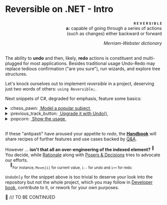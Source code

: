 # Reversible on .NET - Intro

<p dir="rtl";><span style="font-variant:small-caps;"><b>r&nbsp;e v e r s i b l e&nbsp;&nbsp;&nbsp;</b></span><br><b>a:</b>&nbsp;capable of going through a series of actions<br/>such as changes) either backward or forward)</p>
<p dir="rtl";><i>Merriam-Webster dictionary</i></p>

&nbsp;\
The ability to __undo__ and then, likely, __redo__ actions is constituent and multi-plugged for most applications. Besides traditional usage Undo-Redo may replace tedious confirmation ("are you sure"), run wizards, and explore tree structures. 

Let's knock ourselves out to implement _reversible_ in a project, deserving just two words of others:&nbsp;`using Reversible;`.

Next snippets of C#, degraded for emphasis, feature some basics:
<details>
<summary>:chess_pawn:&nbsp;<ins>&nbsp;Model a popular subject&nbsp;</ins></summary>

```csharp
class Chess<T>
{
    bool _blackOn;
    virtual T _move { get; set; }

    T Move {
        get => _move;
        set {
            Validate(value);
            _move = value; _blackOn ^= true;
            Notify();
        }
    }

    virtual void Validate(T value) { ... } // check notation and validate move here
    virtual void Notify() => Console.WriteLine($"{(_blackOn ? "black" : "white")}: {Move}");
}
```

</details>

<details>
    <summary>:previous_track_button:&nbsp;<ins>&nbsp;Upgrade it with Undo()&nbsp;</ins></summary>

```csharp
using Reversible;

public class IndulgentChess<T> : Chess<T>, IUndoable
{
    IUndoable<T> _backup = UndoOnly.Empty<T>();
    override T _move { get => _backup.Item; set => _backup.Item = value; }

    void Undo(int steps = 1) => _backup.Undo(steps);
}
```

</details>

<details>
<summary>:popcorn:&nbsp;<ins>&nbsp;Show the usage&nbsp;</ins></summary>

```csharp
var game = new IndulgentChess<string> { Move = "d4" }; // white begin ...
game.Move = "Nf6"; // Indian Defence
game.Move = "c4"; 
game.Move = "0-1"; // a world champion would resign the game ...
game.Undo(); // ... but not you
game.Move("e6");
// ...
```

&nbsp;&nbsp;&nbsp;&nbsp;<sup>:information_source:</sup>&nbsp;<sub>Game sample inspired by [Champions Chess Tour 2022](https://en.wikipedia.org/wiki/Carlsen%E2%80%93Niemann_controversy)</sub>
</details>  

&nbsp;\
If these "antipasti" have aroused your appetite to *redo*, the __[Handbook](readme+/handbook)__ will share recipes of further features and use cases backed by [Q&A](readme+/reversible_q-a.md).

However ... __isn't that all an over-engineering of the indexed element?__ <sup>:hammer:</sup>&nbsp; You decide, while [Rationale](readme+/reversible_reason.md) along with [Posers & Decisions](readme+/reversible_posers.md) tries to advocate our efforts.\
&nbsp;&nbsp;&nbsp;&nbsp;<sup>:hammer:</sup><sub>For instance, `Moves[i]` for current value, `i--` for undo and `i++` for redo.</sub>

`UndoOnly` for the snippet above is too trivial to deserve your look into the repository but not the whole project, which you may follow in [Developer book](readme+/devbook), contribute to it, or rework for your own purposes.

🚧 /// TO BE CONTINUED
